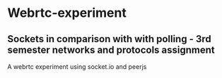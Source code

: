 # Webrtc-experiment
## Sockets in comparison with with polling - 3rd semester networks and protocols assignment
A webrtc experiment using socket.io and peerjs
